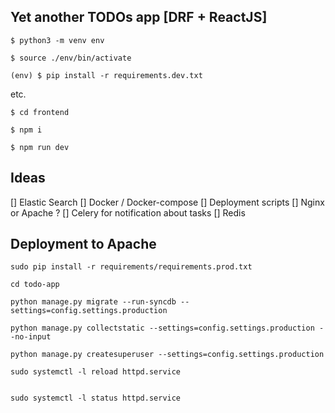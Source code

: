 ## Yet another TODOs app [DRF + ReactJS]

`$ python3 -m venv env`

`$ source ./env/bin/activate`

`(env) $ pip install -r requirements.dev.txt`

etc.

`$ cd frontend`

`$ npm i`

`$ npm run dev`

## Ideas

[] Elastic Search
[] Docker / Docker-compose
[] Deployment scripts
[] Nginx or Apache ?
[] Celery for notification about tasks
[] Redis


## Deployment to Apache

```
sudo pip install -r requirements/requirements.prod.txt

cd todo-app

python manage.py migrate --run-syncdb --settings=config.settings.production

python manage.py collectstatic --settings=config.settings.production --no-input

python manage.py createsuperuser --settings=config.settings.production

sudo systemctl -l reload httpd.service


sudo systemctl -l status httpd.service

```